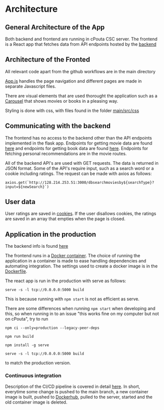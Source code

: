 # Architecture

## General Architecture of the App

Both backend and frontend are running in cPouta CSC server.
The frontend is a React app that fetches data from API endpoints hosted by the [backend](https://github.com/movie-book-recommender/movie-book-backend)

## Architecture of the Fronted

All relevant code apart from the github workflows are in the main directory

[App.js](https://github.com/movie-book-recommender/movie-book-recommender-project/blob/main/main/src/App.js) handles the page navigation and different pages are made in separate Javascript files.

There are visual elements that are used thorought the application such as a [Carousel](https://github.com/movie-book-recommender/movie-book-recommender-project/blob/main/main/src/Carusel.js) that shows movies or books in a pleasing way.

Styling is done with css, with files found in the folder [main/src/css](https://github.com/movie-book-recommender/movie-book-recommender-project/tree/main/main/src/css)

## Communicating with the backend

The frontend has no access to the backend other than the API endpoints implemented in the flask app. Endpoints for getting movie data are found [here](https://github.com/movie-book-recommender/movie-book-backend/blob/main/main/routes_movies.py) and endpoints for getting book data are found [here](https://github.com/movie-book-recommender/movie-book-backend/blob/main/main/routes_books.py). Endpoints for fetching personal recommendations are in the movie routes.

All of the backend API's are used with GET requests. The data is returned in JSON format. Some of the API's require input, such as a search word or a cookie including ratings. The request can be made with axios as follows: 

``` axios.get(`http://128.214.253.51:3000/dbsearchmoviesby${searchType}?input=${newSearch}`) ```

## User data

User ratings are saved in [cookies](https://github.com/movie-book-recommender/movie-book-recommender-project/blob/main/main/src/Cookies.js). If the user disallows cookies, the ratings are saved in an array that empties when the page is closed.

## Application in the production

The backend info is found [here](https://github.com/movie-book-recommender/movie-book-backend/blob/main/documentation/architecture.md)

The frontend runs in a [Docker container](https://docs.docker.com/get-started/). The choice of running the application in a container is made to ease handling dependencies and automating integration. The settings used to create a docker image is in the [Dockerfile](https://github.com/movie-book-recommender/movie-book-recommender-project/blob/main/main/Dockerfile).

The react app is run in the production with serve as follows:

``` serve -s -l tcp://0.0.0.0:5000 build ```

This is because running with ```npm start``` is not as efficient as serve.

There are some differences when running ``` npm start ``` when developing and this, so when running in to an issue "this works fine on my computer but not on cPouta", try to run 

```npm ci --only=production --legacy-peer-deps ```

```npm run build```

```npm install -g serve```

``` serve -s -l tcp://0.0.0.0:5000 build ```

to match the production version.

### Continuous integration

Description of the CI/CD pipeline is covered in detail [here](https://github.com/movie-book-recommender/movie-book-recommender-project/blob/main/Documentation/ci_cd/ci_cd_pipeline.md). In short, everytime some change is pushed to the main branch, a new container image is built, pushed to [Dockerhub](https://hub.docker.com/), pulled to the server, started and the old container image is deleted.